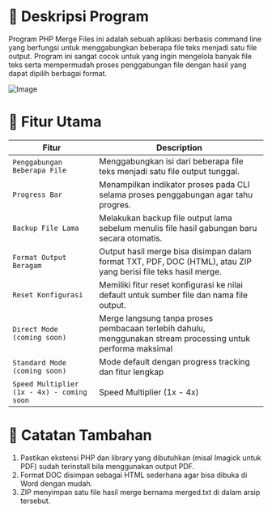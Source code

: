 # 🚀 Deskripsi Program
Program PHP Merge Files ini adalah sebuah aplikasi berbasis command line yang berfungsi untuk menggabungkan beberapa file teks menjadi satu file output. Program ini sangat cocok untuk yang ingin mengelola banyak file teks serta mempermudah proses penggabungan file dengan hasil yang dapat dipilih berbagai format.

![Image](https://github.com/user-attachments/assets/b3bf425f-ef87-4a03-8c49-53afcf7e513f)

# 🔧 Fitur Utama
| Fitur | Description |
| --- | --- |
| `Penggabungan Beberapa File` | Menggabungkan isi dari beberapa file teks menjadi satu file output tunggal. |
| `Progress Bar` | Menampilkan indikator proses pada CLI selama proses penggabungan agar tahu progres. |
| `Backup File Lama` | Melakukan backup file output lama sebelum menulis file hasil gabungan baru secara otomatis. |
| `Format Output Beragam` | Output hasil merge bisa disimpan dalam format TXT, PDF, DOC (HTML), atau ZIP yang berisi file teks hasil merge. |
| `Reset Konfigurasi` | Memiliki fitur reset konfigurasi ke nilai default untuk sumber file dan nama file output. |
| `Direct Mode (coming soon)` | Merge langsung tanpa proses pembacaan terlebih dahulu, menggunakan stream processing untuk performa maksimal |
| `Standard Mode (coming soon)` | Mode default dengan progress tracking dan fitur lengkap |
| `Speed Multiplier (1x - 4x) - coming soon` | Speed Multiplier (1x - 4x) |

# 📌 Catatan Tambahan
1. Pastikan ekstensi PHP dan library yang dibutuhkan (misal Imagick untuk PDF) sudah terinstall bila menggunakan output PDF.
2. Format DOC disimpan sebagai HTML sederhana agar bisa dibuka di Word dengan mudah.
3. ZIP menyimpan satu file hasil merge bernama merged.txt di dalam arsip tersebut.
  
